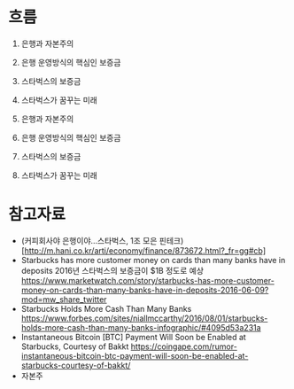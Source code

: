 # 흐름
1. 은행과 자본주의
1. 은행 운영방식의 핵심인 보증금
1. 스타벅스의 보증금
1. 스타벅스가 꿈꾸는 미래

1. 은행과 자본주의
2. 은행 운영방식의 핵심인 보증금
3. 스타벅스의 보증금
4. 스타벅스가 꿈꾸는 미래


# 참고자료
* (커피회사야 은행이야...스타벅스, 1조 모은 핀테크)[http://m.hani.co.kr/arti/economy/finance/873672.html?_fr=gg#cb]
* Starbucks has more customer money on cards than many banks have in deposits
2016년 스타벅스의 보증금이 $1B 정도로 예상
https://www.marketwatch.com/story/starbucks-has-more-customer-money-on-cards-than-many-banks-have-in-deposits-2016-06-09?mod=mw_share_twitter
* Starbucks Holds More Cash Than Many Banks
https://www.forbes.com/sites/niallmccarthy/2016/08/01/starbucks-holds-more-cash-than-many-banks-infographic/#4095d53a231a
* Instantaneous Bitcoin [BTC] Payment Will Soon be Enabled at Starbucks, Courtesy of Bakkt
https://coingape.com/rumor-instantaneous-bitcoin-btc-payment-will-soon-be-enabled-at-starbucks-courtesy-of-bakkt/
* 자본주
